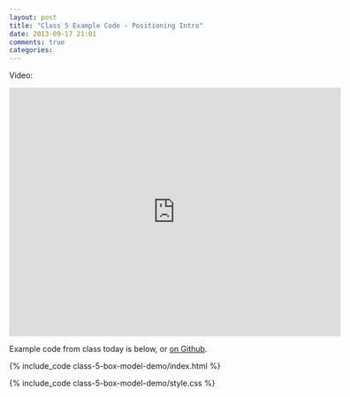 ```yaml
---
layout: post
title: "Class 5 Example Code - Positioning Intro"
date: 2013-09-17 21:01
comments: true
categories: 
---
```


Video:

<iframe src="http://player.vimeo.com/video/74794830" width="600" height="450" frameborder="0" webkitallowfullscreen mozallowfullscreen allowfullscreen></iframe>

Example code from class today is below, or
[on Github](https://github.com/mkornblum/de271-fa13/tree/master/source/downloads/code/class-5-box-model-demo).

{% include_code class-5-box-model-demo/index.html %}

{% include_code class-5-box-model-demo/style.css %}
